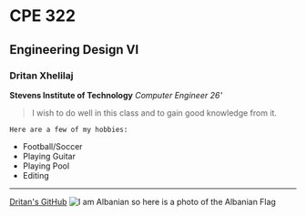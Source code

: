 # CPE 322
## Engineering Design VI
### Dritan Xhelilaj

**Stevens Institute of Technology**
*Computer Engineer 26'*
>I wish to do well in this class and to gain good knowledge from it.

`Here are a few of my hobbies:`
- Football/Soccer
- Playing Guitar
- Playing Pool
- Editing
---
[Dritan's GitHub](https://github.com/xhelilaj10ani)
![I am Albanian so here is a photo of the Albanian Flag](https://cdn.britannica.com/00/6200-050-2E25CE97/Flag-Albania.jpg)
